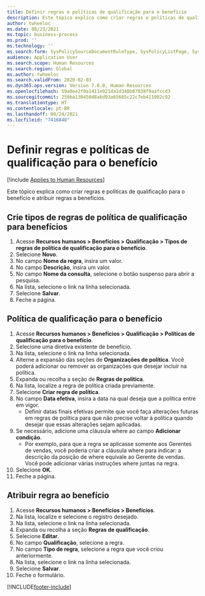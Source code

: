 ```yaml
---
title: Definir regras e políticas de qualificação para o benefício
description: Este tópico explica como criar regras e políticas de qualificação para o benefício e atribuir regras a Benefícios.
author: twheeloc
ms.date: 08/23/2021
ms.topic: business-process
ms.prod: ''
ms.technology: ''
ms.search.form: SysPolicySourceDocumentRuleType, SysPolicyListPage, SysPolicy, HcmBenefitEligibilityPolicy, HcmBenefit, BenefitWorkspace, HcmBenefitSummaryPart
audience: Application User
ms.search.scope: Human Resources
ms.search.region: Global
ms.author: twheeloc
ms.search.validFrom: 2020-02-03
ms.dyn365.ops.version: Version 7.0.0, Human Resources
ms.openlocfilehash: 59a0ee2f8a1411e921da1d348b87038f9aafccd3
ms.sourcegitcommit: 259ba130450d8a6d93a65685c22c7eb411982c92
ms.translationtype: HT
ms.contentlocale: pt-BR
ms.lasthandoff: 08/24/2021
ms.locfileid: "7416848"
---
```

# <a name="define-benefit-eligibility-rules-and-policies"></a>Definir regras e políticas de qualificação para o benefício

[!include [Applies to Human Resources](../includes/applies-to-hr.md)]

Este tópico explica como criar regras e políticas de qualificação para o benefício e atribuir regras a benefícios.  

## <a name="create-benefit-eligibility-policy-rule-type"></a>Crie tipos de regras de política de qualificação para benefícios

1. Acesse **Recursos humanos > Benefícios > Qualificação > Tipos de regras de política de qualificação para o benefício**.
2. Selecione **Novo**.
3. No campo **Nome da regra**, insira um valor.
4. No campo **Descrição**, insira um valor.
5. No campo **Nome da consulta**, selecione o botão suspenso para abrir a pesquisa.
6. Na lista, selecione o link na linha selecionada.
7. Selecione **Salvar**.
8. Feche a página.

## <a name="benefit-eligibility-policy"></a>Política de qualificação para o benefício

1. Acesse **Recursos humanos > Benefícios > Qualificação > Políticas de qualificação para o benefício**.
2. Selecione uma diretiva existente de benefício.
3. Na lista, selecione o link na linha selecionada.
4. Alterne a expansão das seções de **Organizações de política**. Você poderá adicionar ou remover as organizações que desejar incluir na política.
5. Expanda ou recolha a seção de **Regras de política**.
6. Na lista, localize a regra de política criada previamente.
7. Selecione **Criar regra de política**.
8. No campo **Data efetiva**, insira a data na qual deseja que a política entre em vigor.
    * Definir datas finais efetivas permite que você faça alterações futuras em regras de política para que não precise voltar à política quando desejar que essas alterações sejam aplicadas.  
9. Se necessário, adicione uma cláusula where ao campo **Adicionar condição**.
    * Por exemplo, para que a regra se aplicasse somente aos Gerentes de vendas, você poderia criar a cláusula where para indicar: a descrição da posição de where equivale ao Gerente de vendas. Você pode adicionar várias instruções where juntas na regra.  
10. Selecione **OK**.
11. Feche a página.

## <a name="assign-rule-to-benefit"></a>Atribuir regra ao benefício

1. Acesse **Recursos humanos > Benefícios > Benefícios**.
2. Na lista, localize e selecione o registro desejado.
3. Na lista, selecione o link na linha selecionada.
4. Expanda ou recolha a seção **Regras de qualificação**.
5. Selecione **Editar**.
6. No campo **Qualificação**, selecione a regra.
7. No campo **Tipo de regra**, selecione a regra que você criou anteriormente.
9. Na lista, selecione o link na linha selecionada.
10. Selecione **Salvar**.
11. Feche o formulário.



[!INCLUDE[footer-include](../includes/footer-banner.md)]
